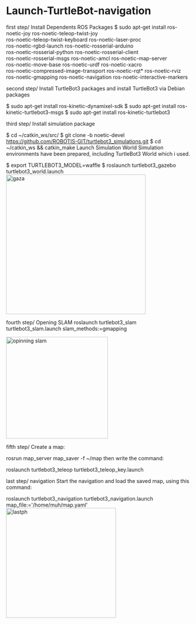 # Launch-TurtleBot-navigation

first step/ Install Dependents ROS Packages
$ sudo apt-get install ros-noetic-joy ros-noetic-teleop-twist-joy \
  ros-noetic-teleop-twist-keyboard ros-noetic-laser-proc \
  ros-noetic-rgbd-launch ros-noetic-rosserial-arduino \
  ros-noetic-rosserial-python ros-noetic-rosserial-client \
  ros-noetic-rosserial-msgs ros-noetic-amcl ros-noetic-map-server \
  ros-noetic-move-base ros-noetic-urdf ros-noetic-xacro \
  ros-noetic-compressed-image-transport ros-noetic-rqt* ros-noetic-rviz \
  ros-noetic-gmapping ros-noetic-navigation ros-noetic-interactive-markers

second step/ Install TurtleBot3 packages and
install TurtleBot3 via Debian packages

$ sudo apt-get install ros-kinetic-dynamixel-sdk
$ sudo apt-get install ros-kinetic-turtlebot3-msgs
$ sudo apt-get install ros-kinetic-turtlebot3

third step/ Install simulation package

$ cd ~/catkin_ws/src/
$ git clone -b noetic-devel https://github.com/ROBOTIS-GIT/turtlebot3_simulations.git
$ cd ~/catkin_ws && catkin_make
Launch Simulation World
Simulation environments have been prepared, including TurtleBot3 World which i used.

$ export TURTLEBOT3_MODEL=waffle
$ roslaunch turtlebot3_gazebo turtlebot3_world.launch
<img width="380" alt="gaza" src="https://github.com/user-attachments/assets/14124655-382a-45a2-966c-7c67ff64ebe8"> 

fourth step/ Opening SLAM
roslaunch turtlebot3_slam turtlebot3_slam.launch slam_methods:=gmapping

<img width="277" alt="opinning slam" src="https://github.com/user-attachments/assets/46ee78e4-40a4-402f-aaec-3edbea7b66c3">

fifth step/ Create a map:

rosrun map_server map_saver -f ~/map
then write the command:

roslaunch turtlebot3_teleop turtlebot3_teleop_key.launch

last step/ navigation
Start the navigation and load the saved map, using this command:

roslaunch turtlebot3_navigation turtlebot3_navigation.launch map_file:='/home/muh/map.yaml'
<img width="299" alt="lastph" src="https://github.com/user-attachments/assets/06fa7d79-4b01-4d4b-8574-a5a908a31a06">

